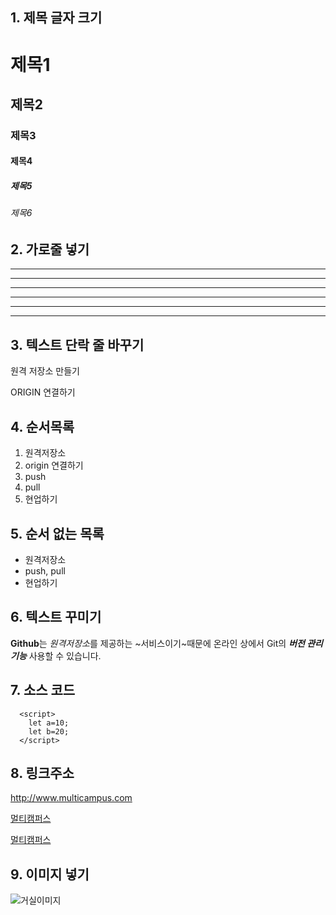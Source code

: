 ## 1. 제목 글자 크기
# 제목1
## 제목2
### 제목3
#### 제목4
##### 제목5
###### 제목6

## 2. 가로줄 넣기 <!-- -,* 3개이상이 되면 됨 -->
---
------
- - - - -
***
*****
* * * * 

## 3. 텍스트 단락 줄 바꾸기 <!-- 한칸을 띄우던지 아니면<br>을 넣어도 된다.  -->
원격 저장소 만들기

ORIGIN 연결하기

## 4. 순서목록
1. 원격저장소
2. origin 연결하기
3. push
4. pull
5. 현업하기

## 5. 순서 없는 목록 <!-- +,-,* -->
- 원격저장소
- push, pull
- 현업하기

## 6. 텍스트 꾸미기
**Github**는 *원격저장소*를 제공하는 ~서비스이기~때문에
온라인 상에서 Git의 ***버전 관리 기능*** 사용할 수 있습니다.

## 7. 소스 코드 <!-- `도 되고 ~도 된다. -->
```
  <script>
    let a=10;
    let b=20;
  </script>
```

## 8. 링크주소
<http://www.multicampus.com>

[멀티캠퍼스](www.multicampus.com)

[멀티캠퍼스](www.multicampus.com, "클릭하면 멀티캠퍼스 홈페이지로 이동합니다.")

## 9. 이미지 넣기
![거실이미지](./002.png)















